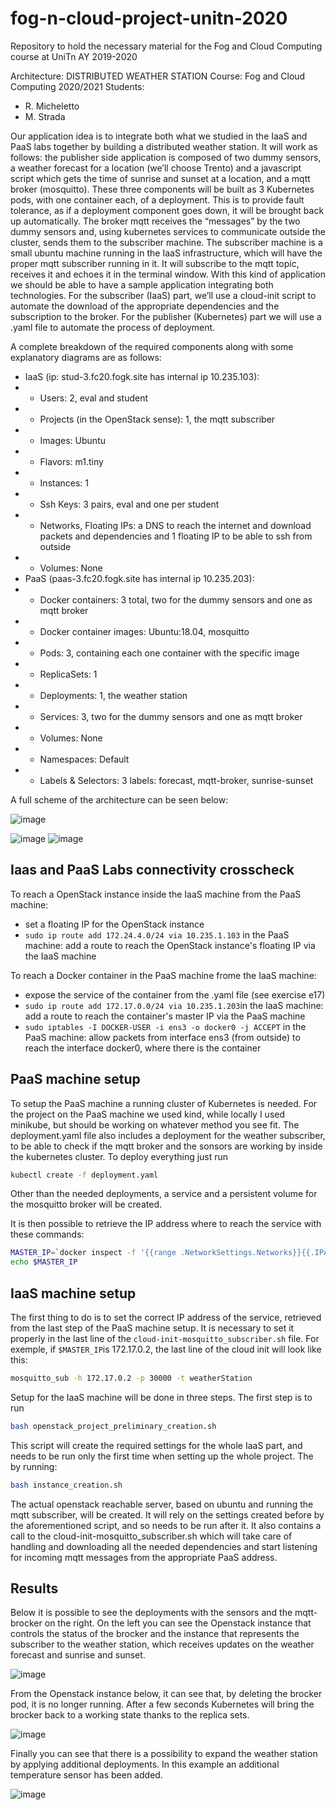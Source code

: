 # fog-n-cloud-project-unitn-2020
Repository to hold the necessary material for the Fog and Cloud Computing course at UniTn AY 2019-2020

Architecture: DISTRIBUTED WEATHER STATION
Course: Fog and Cloud Computing 2020/2021
Students:
- R. Micheletto
- M. Strada

Our application idea is to integrate both what we studied in the IaaS and PaaS labs together by building a distributed weather station. It will work as follows: the publisher side application is composed of two dummy sensors, a weather forecast for a location (we’ll choose Trento) and a javascript script which gets the time of sunrise and sunset at a location, and a mqtt broker (mosquitto). These three components will be built as 3 Kubernetes pods, with one container each, of a deployment. This is to provide fault tolerance, as if a deployment component goes down, it will be brought back up automatically. The broker mqtt receives the “messages” by the two dummy sensors and, using kubernetes services to communicate outside the cluster, sends them to the subscriber machine. The subscriber machine is a small ubuntu machine running in the IaaS infrastructure, which will have the proper mqtt subscriber running in it. It will subscribe to the mqtt topic, receives it and echoes it in the terminal window. With this kind of application we should be able to have a sample application integrating both technologies.
For the subscriber (IaaS) part, we’ll use a cloud-init script to automate the download of the appropriate dependencies and the subscription to the broker. For the publisher (Kubernetes)
part we will use a .yaml file to automate the process of deployment.

A complete breakdown of the required components along with some explanatory diagrams
are as follows:
- IaaS (ip: stud-3.fc20.fogk.site has internal ip 10.235.103):
- - Users: 2, eval and student
- - Projects (in the OpenStack sense): 1, the mqtt subscriber
- - Images: Ubuntu
- - Flavors: m1.tiny
- - Instances: 1
- - Ssh Keys: 3 pairs, eval and one per student
- - Networks, Floating IPs: a DNS to reach the internet and download
packets and dependencies and 1 floating IP to be able to ssh from
outside
- - Volumes: None
- PaaS (paas-3.fc20.fogk.site has internal ip 10.235.203):
- - Docker containers: 3 total, two for the dummy sensors and one as mqtt broker
- - Docker container images: Ubuntu:18.04, mosquitto
- - Pods: 3, containing each one container with the specific image
- - ReplicaSets: 1
- - Deployments: 1, the weather station
- - Services: 3, two for the dummy sensors and one as mqtt broker
- - Volumes: None
- - Namespaces: Default
- - Labels & Selectors: 3 labels: forecast, mqtt-broker, sunrise-sunset

A full scheme of the architecture can be seen below:

![image](./img/application_level_diagram.png)

![image](./img/iaas_diagram.png)
![image](./img/paas_diagram.png)


## Iaas and PaaS Labs connectivity crosscheck
To reach a OpenStack instance inside the IaaS machine from the PaaS machine:
- set a floating IP for the OpenStack instance
- `sudo ip route add 172.24.4.0/24 via 10.235.1.103` in the PaaS machine: add a route to reach the OpenStack instance's floating IP via the IaaS machine

To reach a Docker container in the PaaS machine frome the IaaS machine:
- expose the service of the container from the .yaml file (see exercise e17)
- `sudo ip route add 172.17.0.0/24 via 10.235.1.203`in the IaaS machine: add a route to reach the container's master IP via the PaaS machine
- `sudo iptables -I DOCKER-USER -i ens3 -o docker0 -j ACCEPT` in the PaaS machine: allow packets from interface ens3 (from outside) to reach the interface docker0, where there is the container

## PaaS machine setup
To setup the PaaS machine a running cluster of Kubernetes is needed. For the project on the PaaS machine we used kind, while locally I used minikube, but should be working on whatever method you see fit. The deployment.yaml file also includes a deployment for the weather subscriber, to be able to check if the mqtt broker and the sonsors are working by inside the kubernetes cluster. To deploy everything just run
```bash
kubectl create -f deployment.yaml
```
Other than the needed deployments, a service and a persistent volume for the mosquitto broker will be created.

It is then possible to retrieve the IP address where to reach the service with these commands:

```bash
MASTER_IP=`docker inspect -f '{{range .NetworkSettings.Networks}}{{.IPAddress}}{{end}}' kind-control-plane`
echo $MASTER_IP
```

## IaaS machine setup
The first thing to do is to set the correct IP address of the service, retrieved from the last step of the PaaS machine setup. It is necessary to set it properly in the last line of the ```cloud-init-mosquitto_subscriber.sh``` file. For exemple, if ```$MASTER_IP```is 172.17.0.2, the last line of the cloud init will look like this:
```bash
mosquitto_sub -h 172.17.0.2 -p 30000 -t weatherStation
```

Setup for the IaaS machine will be done in three steps. The first step is to run
```bash
bash openstack_project_preliminary_creation.sh
```
This script will create the required settings for the whole IaaS part, and needs to be run only the first time when setting up the whole project.
The by running:
```bash
bash instance_creation.sh
```
The actual openstack reachable server, based on ubuntu and running the mqtt subscriber, will be created. It will rely on the settings created before by the aforementioned script, and so needs to be run after it. It also contains a call to the cloud-init-mosquitto_subscriber.sh which will take care of handling and downloading all the needed dependencies and start listening for incoming mqtt messages from the appropriate PaaS address.


## Results
Below it is possible to see the deployments with the sensors and the mqtt-brocker on the right. On the left you can see the Openstack instance that controls the status of the brocker and the instance that represents the subscriber to the weather station, which receives updates on the weather forecast and sunrise and sunset.

![image](./img/res1.png)

From the Openstack instance below, it can see that, by deleting the brocker pod, it is no longer running. After a few seconds Kubernetes will bring the brocker back to a working state thanks to the replica sets.

![image](./img/res2.png)

Finally you can see that there is a possibility to expand the weather station by applying additional deployments. In this example an additional temperature sensor has been added.

![image](./img/res3.png)
